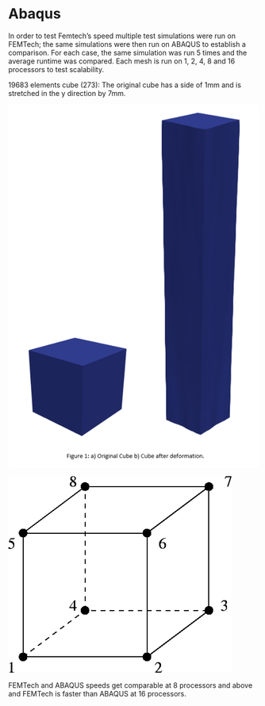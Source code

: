 # Abaqus

In order to test Femtech’s speed multiple test simulations were run on FEMTech; the same simulations were then run on ABAQUS to establish a comparison. For each case, the same simulation was run 5 times and the average runtime was compared. Each mesh is run on 1, 2, 4, 8 and 16 processors to test scalability.

19683 elements cube (273): The original cube has a side of 1mm and is stretched in the y direction by 7mm. 

![Cube Deformation](../.gitbook/assets/cube.png)

![Comparison with Abaqus](../.gitbook/assets/img208.png)

FEMTech and ABAQUS speeds get comparable at 8 processors and above and FEMTech is faster than ABAQUS at 16 processors.

